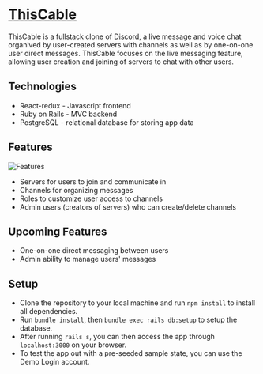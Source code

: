 # [ThisCable](https://this-cable.herokuapp.com)

ThisCable is a fullstack clone of [Discord](https://discordapp.com), a live message and voice chat organived by user-created servers with channels as well as by one-on-one user direct messages. ThisCable focuses on the live messaging feature, allowing user creation and joining of servers to chat with other users.

## Technologies
* React-redux - Javascript frontend
* Ruby on Rails - MVC backend
* PostgreSQL - relational database for storing app data

## Features
![Features](https://i.imgur.com/HWVUGAo.png)

* Servers for users to join and communicate in
* Channels for organizing messages
* Roles to customize user access to channels
* Admin users (creators of servers) who can create/delete channels

## Upcoming Features
* One-on-one direct messaging between users
* Admin ability to manage users' messages

## Setup
* Clone the repository to your local machine and run `npm install` to install all dependencies.
* Run `bundle install`, then `bundle exec rails db:setup` to setup the database.
* After running `rails s`, you can then access the app through `localhost:3000` on your browser.
* To test the app out with a pre-seeded sample state, you can use the Demo Login account.
